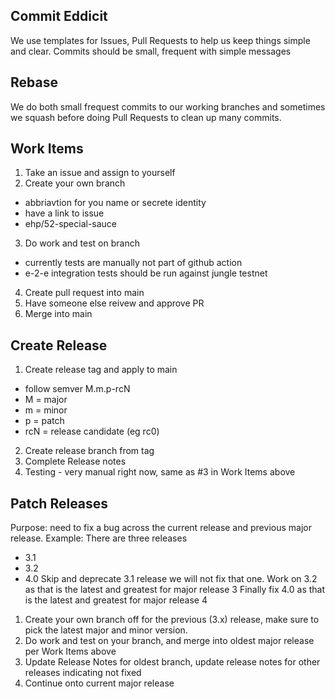 ## Commit Eddicit
We use templates for Issues, Pull Requests to help us keep things simple and clear.
Commits should be small, frequent with simple messages

## Rebase
We do both small frequest commits to our working branches and sometimes we squash before doing Pull Requests to clean up many commits. 

## Work Items
1. Take an issue and assign to yourself
2. Create your own branch
- abbriavtion for you name or secrete identity 
- have a link to issue 
- ehp/52-special-sauce
3. Do work and test on branch
- currently tests are manually not part of github action
- e-2-e integration tests should be run against jungle testnet 
4. Create pull request into main
5. Have someone else reivew and approve PR
6. Merge into main 

## Create Release 
1. Create release tag and apply to main
- follow semver M.m.p-rcN 
- M = major
- m = minor
- p = patch
- rcN = release candidate (eg rc0)
2. Create release branch from tag
3. Complete Release notes
4. Testing - very manual right now, same as #3 in Work Items above

## Patch Releases
Purpose: need to fix a bug across the current release and previous major release. 
Example: There are three releases
- 3.1
- 3.2 
- 4.0
Skip and deprecate 3.1 release we will not fix that one.
Work on 3.2 as that is the latest and greatest for major release 3
Finally fix 4.0 as that is the latest and greatest for major release 4 

1. Create your own branch off for the previous (3.x) release, make sure to pick the latest major and minor version.
2. Do work and test on your branch, and merge into oldest major release per Work Items above
3. Update Release Notes for oldest branch, update release notes for other releases indicating not fixed
4. Continue onto current major release 




